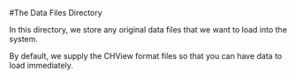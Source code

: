 #The Data Files Directory

In this directory, we store any original data files that we want to load into the system.

By default, we supply the CHView format files so that you can have data to load immediately.
